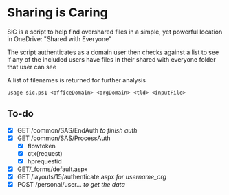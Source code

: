 # Sharing is Caring
SiC is a script to help find overshared files in a simple,
yet powerful location in OneDrive: "Shared with Everyone"

The script authenticates as a domain user
then checks against a list to see if any of the
included users have files in their shared with everyone folder
that user can see

A list of filenames is returned for further analysis

`usage sic.ps1 <officeDomain> <orgDomain> <tld> <inputFile>`

## To-do
- [x] GET /common/SAS/EndAuth *to finish auth*
- [x] GET /common/SAS/ProcessAuth 
	- [x] flowtoken
	- [x] ctx(request)
	- [x] hprequestid
- [x] GET/_forms/default.aspx
- [x] GET /layouts/15/authenticate.aspx *for username_org*
- [x] POST /personal/user… *to get the data*